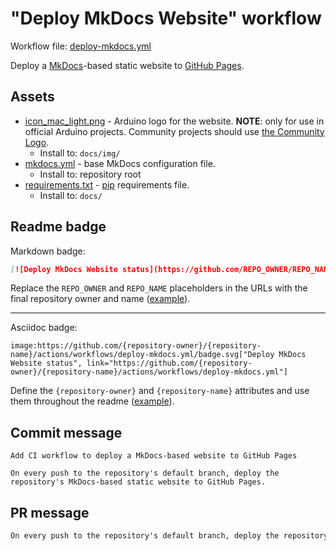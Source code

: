 # "Deploy MkDocs Website" workflow

Workflow file: [deploy-mkdocs.yml](deploy-mkdocs.yml)

Deploy a [MkDocs](https://www.mkdocs.org/)-based static website to [GitHub Pages](https://pages.github.com/).

## Assets

- [icon_mac_light.png](assets/mkdocs/icon_mac_light.png) - Arduino logo for the website. **NOTE**: only for use in official Arduino projects. Community projects should use [the Community Logo](https://www.arduino.cc/en/Trademark/CommunityLogo).
  - Install to: `docs/img/`
- [mkdocs.yml](assets/mkdocs/mkdocs.yml) - base MkDocs configuration file.
  - Install to: repository root
- [requirements.txt](assets/mkdocs/requirements.txt) - [pip](https://pip.pypa.io/) requirements file.
  - Install to: `docs/`

## Readme badge

Markdown badge:

```markdown
[![Deploy MkDocs Website status](https://github.com/REPO_OWNER/REPO_NAME/actions/workflows/deploy-mkdocs.yml/badge.svg)](https://github.com/REPO_OWNER/REPO_NAME/actions/workflows/deploy-mkdocs.yml)
```

Replace the `REPO_OWNER` and `REPO_NAME` placeholders in the URLs with the final repository owner and name ([example](https://raw.githubusercontent.com/arduino-libraries/ArduinoIoTCloud/master/README.md)).

---

Asciidoc badge:

```adoc
image:https://github.com/{repository-owner}/{repository-name}/actions/workflows/deploy-mkdocs.yml/badge.svg["Deploy MkDocs Website status", link="https://github.com/{repository-owner}/{repository-name}/actions/workflows/deploy-mkdocs.yml"]
```

Define the `{repository-owner}` and `{repository-name}` attributes and use them throughout the readme ([example](https://raw.githubusercontent.com/arduino-libraries/WiFiNINA/master/README.adoc)).

## Commit message

```
Add CI workflow to deploy a MkDocs-based website to GitHub Pages

On every push to the repository's default branch, deploy the repository's MkDocs-based static website to GitHub Pages.
```

## PR message

```markdown
On every push to the repository's default branch, deploy the repository's [MkDocs](https://www.mkdocs.org/)-based static website to [GitHub Pages](https://pages.github.com/).
```
